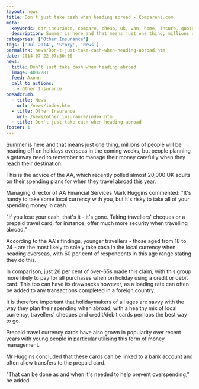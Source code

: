 ```yaml
---
layout: news
title: Don't just take cash when heading abroad - Compareni.com
meta:
  keywords: car insurance, compare, cheap, uk, van, home, insure, quotes, online, comparison, bike, loans, life
  description: Summer is here and that means just one thing, millions of people will be heading off on holidays overseas in the coming weeks, but people planning a g
categories: ['Other Insurance']
tags: ['Jul 2014', 'Story', 'News']
permalink: news/Don-t-just-take-cash-when-heading-abroad.htm
date: 2014-07-22 07:30:00
news:
  title: Don't just take cash when heading abroad
  image: 4002281
  feed: Axonn
  call_to_actions:
    - Other Insurance
breadcrumb:
  - title: News
    url: /news/index.htm
  - title: Other Insurance
    url: /news/other_insurance/index.htm
  - title: Don't just take cash when heading abroad
footer: 1
---
```


Summer is here and that means just one thing, millions of people will be heading off on holidays overseas in the coming weeks, but people planning a getaway need to remember to manage their money carefully when they reach their destination.

This is the advice of the AA, which recently polled almost 20,000 UK adults on their spending plans for when they travel abroad this year.

Managing director of AA Financial Services Mark Huggins commented: &quot;It&#39;s handy to take some local currency with you, but it&#39;s risky to take all of your spending money in cash.

&quot;If you lose your cash, that&#39;s it - it&#39;s gone. Taking travellers&#39; cheques or a prepaid travel card, for instance, offer much more security when travelling abroad.&quot;

According to the AA&#39;s findings, younger travellers - those aged from 18 to 24 - are the most likely to solely take cash in the local currency when heading overseas, with 60 per cent of respondents in this age range stating they do this.

In comparison, just 26 per cent of over-65s made this claim, with this group more likely to pay for all purchases when on holiday using a credit or debit card. This too can have its drawbacks however, as a loading rate can often be added to any transactions completed in a foreign country.

It is therefore important that holidaymakers of all ages are savvy with the way they plan their spending when abroad, with a healthy mix of local currency, travellers&#39; cheques and credit/debit cards perhaps the best way to go.

Prepaid travel currency cards have also grown in popularity over recent years with young people in particular utilising this form of money management.

Mr Huggins concluded that these cards can be linked to a bank account and often allow transfers to the prepaid card.

&quot;That can be done as and when it&#39;s needed to help prevent overspending,&quot; he added.
